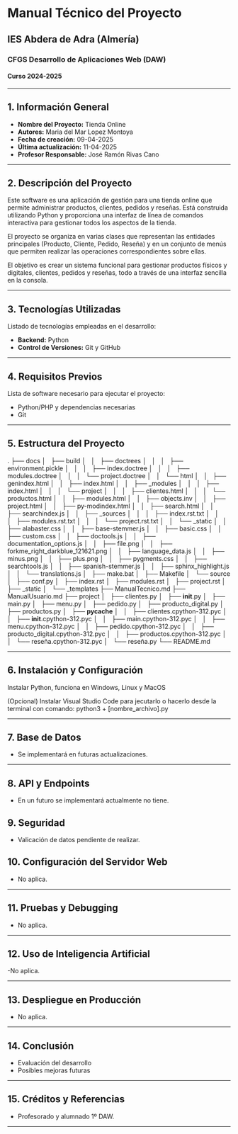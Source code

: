 # Manual Técnico del Proyecto
## IES Abdera de Adra (Almería)
### CFGS Desarrollo de Aplicaciones Web (DAW)
#### Curso 2024-2025

---

## 1. Información General
- **Nombre del Proyecto:** Tienda Online
- **Autores:** Maria del Mar Lopez Montoya
- **Fecha de creación:** 09-04-2025
- **Última actualización:** 11-04-2025 
- **Profesor Responsable:** José Ramón Rivas Cano

---

## 2. Descripción del Proyecto
Este software es una aplicación de gestión para una tienda online que permite administrar productos, clientes, pedidos y reseñas. Está construida utilizando Python y proporciona una interfaz de línea de comandos interactiva para gestionar todos los aspectos de la tienda.

El proyecto se organiza en varias clases que representan las entidades principales (Producto, Cliente, Pedido, Reseña) y en un conjunto de menús que permiten realizar las operaciones correspondientes sobre ellas.

El objetivo es crear un sistema funcional para gestionar productos físicos y digitales, clientes, pedidos y reseñas, todo a través de una interfaz sencilla en la consola.

---

## 3. Tecnologías Utilizadas
Listado de tecnologías empleadas en el desarrollo:
- **Backend:** Python  
- **Control de Versiones:** Git y GitHub  

---

## 4. Requisitos Previos
Lista de software necesario para ejecutar el proyecto:
- Python/PHP y dependencias necesarias  
- Git  

---

## 5. Estructura del Proyecto
.
├── docs
│   ├── build
│   │   ├── doctrees
│   │   │   ├── environment.pickle
│   │   │   ├── index.doctree
│   │   │   ├── modules.doctree
│   │   │   └── project.doctree
│   │   └── html
│   │       ├── genindex.html
│   │       ├── index.html
│   │       ├── _modules
│   │       │   ├── index.html
│   │       │   └── project
│   │       │       ├── clientes.html
│   │       │       └── productos.html
│   │       ├── modules.html
│   │       ├── objects.inv
│   │       ├── project.html
│   │       ├── py-modindex.html
│   │       ├── search.html
│   │       ├── searchindex.js
│   │       ├── _sources
│   │       │   ├── index.rst.txt
│   │       │   ├── modules.rst.txt
│   │       │   └── project.rst.txt
│   │       └── _static
│   │           ├── alabaster.css
│   │           ├── base-stemmer.js
│   │           ├── basic.css
│   │           ├── custom.css
│   │           ├── doctools.js
│   │           ├── documentation_options.js
│   │           ├── file.png
│   │           ├── forkme_right_darkblue_121621.png
│   │           ├── language_data.js
│   │           ├── minus.png
│   │           ├── plus.png
│   │           ├── pygments.css
│   │           ├── searchtools.js
│   │           ├── spanish-stemmer.js
│   │           ├── sphinx_highlight.js
│   │           └── translations.js
│   ├── make.bat
│   ├── Makefile
│   └── source
│       ├── conf.py
│       ├── index.rst
│       ├── modules.rst
│       ├── project.rst
│       ├── _static
│       └── _templates
├── ManualTecnico.md
├── ManualUsuario.md
├── project
│   ├── clientes.py
│   ├── __init__.py
│   ├── main.py
│   ├── menu.py
│   ├── pedido.py
│   ├── producto_digital.py
│   ├── productos.py
│   ├── __pycache__
│   │   ├── clientes.cpython-312.pyc
│   │   ├── __init__.cpython-312.pyc
│   │   ├── main.cpython-312.pyc
│   │   ├── menu.cpython-312.pyc
│   │   ├── pedido.cpython-312.pyc
│   │   ├── producto_digital.cpython-312.pyc
│   │   ├── productos.cpython-312.pyc
│   │   └── reseña.cpython-312.pyc
│   └── reseña.py
└── README.md


---

## 6. Instalación y Configuración
Instalar Python, funciona en Windows, Linux y MacOS

(Opcional) Instalar Visual Studio Code para jecutarlo o hacerlo desde la terminal con comando: python3 + [nombre_archivo].py

---

## 7. Base de Datos
- Se implementará en futuras actualizaciones.

---

## 8. API y Endpoints
- En un futuro se implementará actualmente no tiene.

## 9. Seguridad
- Valicación de datos pendiente de realizar.

## 10. Configuración del Servidor Web
- No aplica.

---

## 11. Pruebas y Debugging
- No aplica.

---

## 12. Uso de Inteligencia Artificial
-No aplica.

---

## 13. Despliegue en Producción
- No aplica. 

---

## 14. Conclusión
- Evaluación del desarrollo  
- Posibles mejoras futuras  

---

## 15. Créditos y Referencias
- Profesorado y alumnado 1º DAW.

---